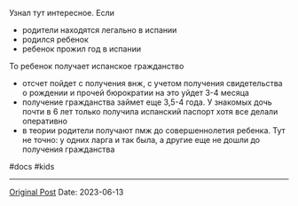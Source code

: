 Узнал тут интересное. Если
- родители находятся легально в испании
- родился ребенок
- ребенок прожил год в испании

То ребенок получает испанское гражданство
- отсчет пойдет с получения внж, с учетом получения свидетельства о рождении и прочей бюрократии на это уйдет 3-4 месяца
- получение гражданства займет еще 3,5-4 года. У знакомых дочь почти в 6 лет только получила испанский паспорт хотя все делали оперативно
- в теории родители получают пмж до совершеннолетия ребенка. Тут не точно: у одних ларга и так была, а другие еще не дошли до получения гражданства

#docs #kids

---
[Original Post](https://t.me/lev2tarragona/1291)
Date: 2023-06-13
